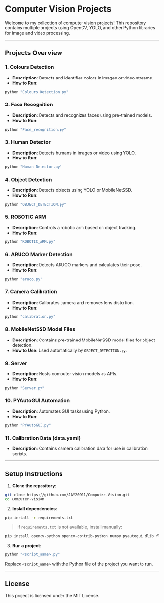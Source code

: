 # Computer Vision Projects

Welcome to my collection of computer vision projects! This repository contains multiple projects using OpenCV, YOLO, and other Python libraries for image and video processing.

---

## Projects Overview

### 1. Colours Detection

* **Description**: Detects and identifies colors in images or video streams.
* **How to Run**:

```bash
python "Colours Detection.py"
```

### 2. Face Recognition

* **Description**: Detects and recognizes faces using pre-trained models.
* **How to Run**:

```bash
python "Face_recognition.py"
```

### 3. Human Detector

* **Description**: Detects humans in images or video using YOLO.
* **How to Run**:

```bash
python "Human Detector.py"
```

### 4. Object Detection

* **Description**: Detects objects using YOLO or MobileNetSSD.
* **How to Run**:

```bash
python "OBJECT_DETECTION.py"
```

### 5. ROBOTIC ARM

* **Description**: Controls a robotic arm based on object tracking.
* **How to Run**:

```bash
python "ROBOTIC_ARM.py"
```

### 6. ARUCO Marker Detection

* **Description**: Detects ARUCO markers and calculates their pose.
* **How to Run**:

```bash
python "aruco.py"
```

### 7. Camera Calibration

* **Description**: Calibrates camera and removes lens distortion.
* **How to Run**:

```bash
python "calibration.py"
```

### 8. MobileNetSSD Model Files

* **Description**: Contains pre-trained MobileNetSSD model files for object detection.
* **How to Use**: Used automatically by `OBJECT_DETECTION.py`.

### 9. Server

* **Description**: Hosts computer vision models as APIs.
* **How to Run**:

```bash
python "Server.py"
```

### 10. PYAutoGUI Automation

* **Description**: Automates GUI tasks using Python.
* **How to Run**:

```bash
python "PYAutoGUI.py"
```

### 11. Calibration Data (data.yaml)

* **Description**: Contains camera calibration data for use in calibration scripts.

---

## Setup Instructions

1. **Clone the repository**:

```bash
git clone https://github.com/JAY20921/Computer-Vision.git
cd Computer-Vision
```

2. **Install dependencies**:

```bash
pip install -r requirements.txt
```

> If `requirements.txt` is not available, install manually:

```bash
pip install opencv-python opencv-contrib-python numpy pyautogui dlib flask
```

3. **Run a project**:

```bash
python "<script_name>.py"
```

Replace `<script_name>` with the Python file of the project you want to run.

---

## License

This project is licensed under the MIT License.
